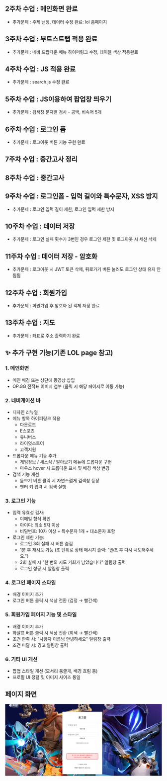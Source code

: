 
## 2주차 수업 : 메인화면 완료
- 추가문제 : 주제 선정, 데이터 수정 완료: lol 홈페이지 

## 3주차 수업 : 부트스트랩 적용 완료
- 추가문제 : 네비 드랍다운 메뉴 하이퍼링크 수정, 테이블 색상 적용완료

## 4주차 수업 : JS 적용 완료
- 추가문제 : search.js 수정 완료

## 5주차 수업 : JS이용하여 팝업창 띄우기
- 추가문제 : 검색창 문자열 검사 - 공백, 비속어 5개

## 6주차 수업 : 로그인 폼 
- 추가문제 : 로그아웃 버튼 기능 구현 완료

## 7주차 수업 : 중간고사 정리

## 8주차 수업 : 중간고사 

## 9주차 수업 : 로그인폼 - 입력 길이와 특수문자, XSS 방지
- 추가문제 : 로그인 입력 길이 제한, 로그인 입력 제한 방지

## 10주차 수업 : 데이터 저장
- 추가문제 : 로그인 실패 횟수가 3번인 경우 로그인 제한 및 로그아웃 시 세션 삭제


## 11주차 수업 : 데이터 저장 - 암호화
- 추가문제 : 로그아웃 시 JWT 토큰 삭제, 뒤로가기 버튼 눌러도 로그인 상태 유지 안 됨됨

## 12주차 수업 : 회원가입 
- 추가문제 : 회원가입 후 암호화 된 객체 저장 완료

## 13주차 수업 : 지도
- 추가문제 : 좌표로 주소 출력하기 완료


## ✨ 추가 구현 기능(기존 LOL page 참고)

### 1. 메인화면
- 메인 배경 또는 상단에 동영상 삽입
- OP.GG 전적표 이미지 첨부 (클릭 시 해당 페이지로 이동 가능)

### 2. 네비게이션 바
- 디자인 리뉴얼
- 메뉴 항목 하이퍼링크 적용
  - 다운로드
  - E스포츠
  - 유니버스
  - 라이엇스토어
  - 고객지원
- 드롭다운 메뉴 기능 추가
  - 게임정보 / 새소식 / 알아보기 메뉴에 드롭다운 구현
  - 마우스 hover 시 드롭다운 표시 및 배경 색상 변경
- 검색 기능 개선
  - 돋보기 버튼 클릭 시 자연스럽게 검색창 등장
  - 엔터 키 입력 시 검색 실행

### 3. 로그인 기능
- 입력 유효성 검사:
  - 이메일 형식 확인
  - 아이디: 최소 5자 이상
  - 비밀번호: 10자 이상 + 특수문자 1개 + 대소문자 포함
- 로그인 제한 기능:
  - 로그인 3회 실패 시 버튼 숨김
  - 1분 후 재시도 가능 (초 단위로 상태 메시지 출력: "@초 후 다시 시도해주세요.")
  - 2회 실패 시 "한 번의 시도 기회가 남았습니다" 알림창 출력
  - 로그인 성공 시 알림창 출력

### 4. 로그인 페이지 스타일
- 배경 이미지 추가
- 로그인 버튼 클릭 시 색상 전환 (검정 → 빨간색)

### 5. 회원가입 페이지 기능 및 스타일
- 배경 이미지 추가
- 화살표 버튼 클릭 시 색상 전환 (회색 → 빨간색)
- 조건 만족 시: "사용자 이름님 안녕하세요" 알림창 출력
- 조건 미달 시: 경고 알림창 출력

### 6. 기타 UI 개선
- 팝업 스타일 개선 (모서리 둥글게, 배경 흐림 등)
- 프로필 UI 정렬 및 이미지 사이즈 통일



## 페이지 화면
![로그인 페이지](./로그인페이지.png)